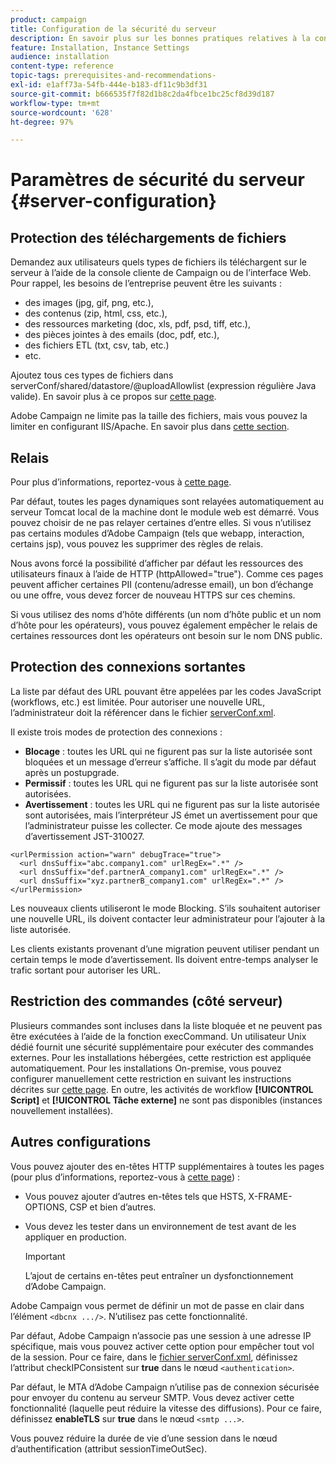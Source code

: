 ```yaml
---
product: campaign
title: Configuration de la sécurité du serveur
description: En savoir plus sur les bonnes pratiques relatives à la configuration du serveur
feature: Installation, Instance Settings
audience: installation
content-type: reference
topic-tags: prerequisites-and-recommendations-
exl-id: e1aff73a-54fb-444e-b183-df11c9b3df31
source-git-commit: b666535f7f82d1b8c2da4fbce1bc25cf8d39d187
workflow-type: tm+mt
source-wordcount: '628'
ht-degree: 97%

---
```


# Paramètres de sécurité du serveur {#server-configuration}

## Protection des téléchargements de fichiers

Demandez aux utilisateurs quels types de fichiers ils téléchargent sur le serveur à l’aide de la console cliente de Campaign ou de l’interface Web. Pour rappel, les besoins de l’entreprise peuvent être les suivants :

* des images (jpg, gif, png, etc.),
* des contenus (zip, html, css, etc.),
* des ressources marketing (doc, xls, pdf, psd, tiff, etc.),
* des pièces jointes à des emails (doc, pdf, etc.),
* des fichiers ETL (txt, csv, tab, etc.)
* etc.

Ajoutez tous ces types de fichiers dans serverConf/shared/datastore/@uploadAllowlist (expression régulière Java valide). En savoir plus à ce propos sur [cette page](../../installation/using/file-res-management.md).

Adobe Campaign ne limite pas la taille des fichiers, mais vous pouvez la limiter en configurant IIS/Apache. En savoir plus dans [cette section](../../installation/using/web-server-configuration.md).

## Relais

Pour plus d’informations, reportez-vous à [cette page](../../installation/using/configuring-campaign-server.md#dynamic-page-security-and-relays).

Par défaut, toutes les pages dynamiques sont relayées automatiquement au serveur Tomcat local de la machine dont le module web est démarré. Vous pouvez choisir de ne pas relayer certaines d’entre elles. Si vous n’utilisez pas certains modules d’Adobe Campaign (tels que webapp, interaction, certains jsp), vous pouvez les supprimer des règles de relais.

Nous avons forcé la possibilité d’afficher par défaut les ressources des utilisateurs finaux à l’aide de HTTP (httpAllowed=&quot;true&quot;). Comme ces pages peuvent afficher certaines PII (contenu/adresse email), un bon d’échange ou une offre, vous devez forcer de nouveau HTTPS sur ces chemins.

Si vous utilisez des noms d’hôte différents (un nom d’hôte public et un nom d’hôte pour les opérateurs), vous pouvez également empêcher le relais de certaines ressources dont les opérateurs ont besoin sur le nom DNS public.

## Protection des connexions sortantes

La liste par défaut des URL pouvant être appelées par les codes JavaScript (workflows, etc.) est limitée. Pour autoriser une nouvelle URL, l’administrateur doit la référencer dans le fichier [serverConf.xml](../../installation/using/the-server-configuration-file.md).

Il existe trois modes de protection des connexions :

* **Blocage** : toutes les URL qui ne figurent pas sur la liste autorisée sont bloquées et un message d’erreur s’affiche. Il s’agit du mode par défaut après un postupgrade.
* **Permissif** : toutes les URL qui ne figurent pas sur la liste autorisée sont autorisées.
* **Avertissement** : toutes les URL qui ne figurent pas sur la liste autorisée sont autorisées, mais l’interpréteur JS émet un avertissement pour que l’administrateur puisse les collecter. Ce mode ajoute des messages d’avertissement JST-310027.

```
<urlPermission action="warn" debugTrace="true">
  <url dnsSuffix="abc.company1.com" urlRegEx=".*" />
  <url dnsSuffix="def.partnerA_company1.com" urlRegEx=".*" />
  <url dnsSuffix="xyz.partnerB_company1.com" urlRegEx=".*" />
</urlPermission>
```

Les nouveaux clients utiliseront le mode Blocking. S’ils souhaitent autoriser une nouvelle URL, ils doivent contacter leur administrateur pour l’ajouter à la liste autorisée.

Les clients existants provenant d’une migration peuvent utiliser pendant un certain temps le mode d’avertissement. Ils doivent entre-temps analyser le trafic sortant pour autoriser les URL.

## Restriction des commandes (côté serveur)

Plusieurs commandes sont incluses dans la liste bloquée et ne peuvent pas être exécutées à l’aide de la fonction execCommand. Un utilisateur Unix dédié fournit une sécurité supplémentaire pour exécuter des commandes externes. Pour les installations hébergées, cette restriction est appliquée automatiquement. Pour les installations On-premise, vous pouvez configurer manuellement cette restriction en suivant les instructions décrites sur [cette page](../../installation/using/configuring-campaign-server.md#restricting-authorized-external-commands). En outre, les activités de workflow **[!UICONTROL Script]** et **[!UICONTROL Tâche externe]** ne sont pas disponibles (instances nouvellement installées).

## Autres configurations

Vous pouvez ajouter des en-têtes HTTP supplémentaires à toutes les pages (pour plus d’informations, reportez-vous à [cette page](../../installation/using/configuring-campaign-server.md#restricting-authorized-external-commands)) :

* Vous pouvez ajouter d’autres en-têtes tels que HSTS, X-FRAME-OPTIONS, CSP et bien d’autres.
* Vous devez les tester dans un environnement de test avant de les appliquer en production.

  >[!IMPORTANT]
  >
  >L’ajout de certains en-têtes peut entraîner un dysfonctionnement d’Adobe Campaign.

Adobe Campaign vous permet de définir un mot de passe en clair dans l’élément `<dbcnx .../>`. N’utilisez pas cette fonctionnalité.

Par défaut, Adobe Campaign n’associe pas une session à une adresse IP spécifique, mais vous pouvez activer cette option pour empêcher tout vol de la session. Pour ce faire, dans le [fichier serverConf.xml](../../installation/using/the-server-configuration-file.md), définissez l’attribut checkIPConsistent sur **true** dans le nœud `<authentication>`.

Par défaut, le MTA d’Adobe Campaign n’utilise pas de connexion sécurisée pour envoyer du contenu au serveur SMTP. Vous devez activer cette fonctionnalité (laquelle peut réduire la vitesse des diffusions). Pour ce faire, définissez **enableTLS** sur **true** dans le nœud `<smtp ...>`.

Vous pouvez réduire la durée de vie d’une session dans le nœud d’authentification (attribut sessionTimeOutSec).

